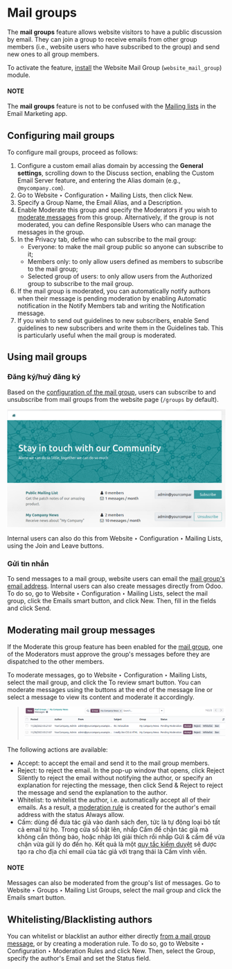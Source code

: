 # Mail groups

The **mail groups** feature allows website visitors to have a public discussion by email. They can
join a group to receive emails from other group members (i.e., website users who have subscribed to
the group) and send new ones to all group members.

To activate the feature, [install](../../general/apps_modules.md#general-install) the Website Mail Group
(`website_mail_group`) module.

#### NOTE
The **mail groups** feature is not to be confused with the
[Mailing lists](../../marketing/email_marketing/mailing_lists.md) in the Email Marketing app.

<a id="website-mailing-lists-configure-groups"></a>

## Configuring mail groups

To configure mail groups, proceed as follows:

1. Configure a custom email alias domain by accessing the **General settings**, scrolling down to
   the Discuss section, enabling the Custom Email Server feature, and
   entering the Alias domain (e.g., `@mycompany.com`).
2. Go to Website ‣ Configuration ‣ Mailing Lists, then click New.
3. Specify a Group Name, the Email Alias, and a Description.
4. Enable Moderate this group and specify the Moderators if you wish to
   [moderate messages](#website-mailing-lists-moderate) from this group. Alternatively, if the
   group is not moderated, you can define Responsible Users who can manage the messages
   in the group.
5. In the Privacy tab, define who can subscribe to the mail group:
   - Everyone: to make the mail group public so anyone can subscribe to it;
   - Members only: to only allow users defined as members to subscribe to the mail group;
   - Selected group of users: to only allow users from the Authorized group
     to subscribe to the mail group.
6. If the mail group is moderated, you can automatically notify authors when their message is
   pending moderation by enabling Automatic notification in the Notify
   Members tab and writing the Notification message.
7. If you wish to send out guidelines to new subscribers, enable Send guidelines to new
   subscribers and write them in the Guidelines tab. This is particularly useful when
   the mail group is moderated.

## Using mail groups

### Đăng ký/huỷ đăng ký

Based on the [configuration of the mail group](#website-mailing-lists-configure-groups),
users can subscribe to and unsubscribe from mail groups from the website page (`/groups` by default).

![Mail group web page.](mail_groups/mail-group-page.png)

Internal users can also do this from Website ‣ Configuration ‣ Mailing Lists,
using the Join and Leave buttons.

### Gửi tin nhắn

To send messages to a mail group, website users can email the [mail group's email address](#website-mailing-lists-configure-groups). Internal users can also create messages directly from
Odoo. To do so, go to Website ‣ Configuration ‣ Mailing Lists, select the mail
group, click the Emails smart button, and click New. Then, fill in the
fields and click Send.

<a id="website-mailing-lists-moderate"></a>

## Moderating mail group messages

If the Moderate this group feature has been enabled for the
[mail group](#website-mailing-lists-configure-groups), one of the Moderators must
approve the group's messages before they are dispatched to the other members.

To moderate messages, go to Website ‣ Configuration ‣ Mailing Lists, select the
mail group, and click the To review smart button. You can moderate messages using the
buttons at the end of the message line or select a message to view its content and moderate it
accordingly.

> ![Moderation buttons in the message line.](mail_groups/mail-group-moderation.png)

The following actions are available:

- Accept: to accept the email and send it to the mail group members.
- Reject: to reject the email. In the pop-up window that opens, click
  Reject Silently to reject the email without notifying the author, or specify an
  explanation for rejecting the message, then click Send & Reject to reject the message
  and send the explanation to the author.
- Whitelist: to whitelist the author, i.e. automatically accept all of their emails. As
  a result, a [moderation rule](#website-mailing-lists-moderate) is created for the author's
  email address with the status Always allow.
- Cấm: dùng để đưa tác giả vào danh sách đen, tức là tự động loại bỏ tất cả email từ họ. Trong cửa sổ bật lên, nhấp Cấm để chặn tác giả mà không cần thông báo, hoặc nhập lời giải thích rồi nhấp Gửi & cấm để vừa chặn vừa gửi lý do đến họ. Kết quả là một [quy tắc kiểm duyệt](#website-mailing-lists-moderate) sẽ được tạo ra cho địa chỉ email của tác giả với trạng thái là Cấm vĩnh viễn.

#### NOTE
Messages can also be moderated from the group's list of messages. Go to Website
‣ Groups ‣ Mailing List Groups, select the mail group and click the Emails smart
button.

<a id="website-mailing-lists-moderation-rules"></a>

## Whitelisting/Blacklisting authors

You can whitelist or blacklist an author either directly [from a mail group message](#website-mailing-lists-moderate), or by creating a moderation rule. To do so, go to
Website ‣ Configuration ‣ Moderation Rules and click New. Then,
select the Group, specify the author's Email and set the Status
field.
